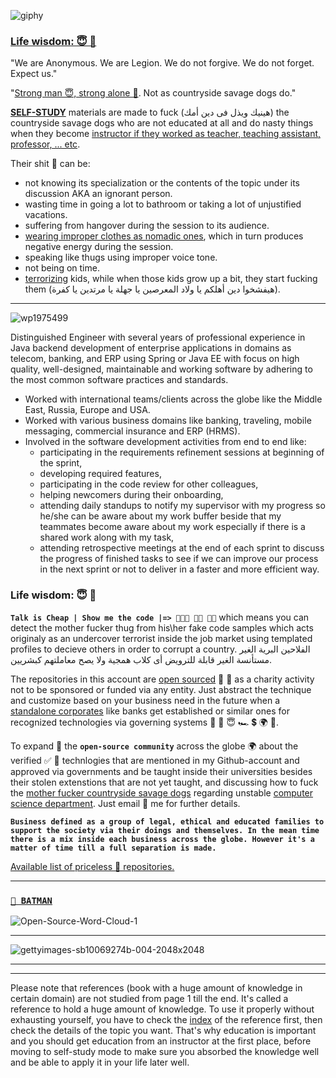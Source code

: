 ![giphy](https://github.com/user-attachments/assets/8d4b295f-9cf5-4f56-883e-718699c8e489)

### [Life wisdom: 😇 🎅](https://youtu.be/05XXEfn-6vM)

"We are Anonymous. We are Legion. We do not forgive. We do not forget. Expect us."

"[Strong man 😇, strong alone 💪](https://youtu.be/jmnTUkv8n1g). Not as countryside savage dogs do."

[**SELF-STUDY**](https://en.wikipedia.org/wiki/Autodidacticism) materials are made to fuck (هينيك ويذل فى دين أمك) the countryside savage dogs who are not educated at all and do nasty things when they become [instructor if they worked as teacher, teaching assistant, professor, ... etc](https://github.com/muhamed-hassan/safe_planet/wiki/Crazy-instructors). 

Their shit 💩 can be:

* not knowing its specialization or the contents of the topic under its discussion AKA an ignorant person.
* wasting time in going a lot to bathroom or taking a lot of unjustified vacations.
* suffering from hangover during the session to its audience.
* [wearing improper clothes as nomadic ones](https://github.com/muhamed-hassan/specialized-software-development-company-java-backend/wiki/Improper-clothes-to-conduct-business), which in turn produces negative energy during the session.
* speaking like thugs using improper voice tone.
* not being on time.
* [terrorizing](https://en.wikipedia.org/wiki/Terrorism) kids, while when those kids grow up a bit, they start fucking them (هيفشخوا دين أهلكم يا ولاد المعرصين يا جهلة يا مرتدين يا كفرة).

***

![wp1975499](https://user-images.githubusercontent.com/17825804/208600470-80adc844-8a9f-441b-b26b-200b29feac41.jpg)

Distinguished Engineer with several years of professional experience in Java backend development of enterprise applications in domains as telecom, banking, and ERP using Spring or Java EE with focus on high quality, well-designed, maintainable and working software by adhering to the most common software practices and standards.

- Worked with international teams/clients across the globe like the Middle East, Russia, Europe and USA.
- Worked with various business domains like banking, traveling, mobile messaging, commercial insurance and ERP (HRMS).
- Involved in the software development activities from end to end like: 
  - participating in the requirements refinement sessions at beginning of the sprint, 
  - developing required features, 
  - participating in the code review for other colleagues, 
  - helping newcomers during their onboarding, 
  - attending daily standups to notify my supervisor with my progress so he/she can be aware about my work buffer beside that my teammates become aware about my work especially if there is a shared work along with my task, 
  - attending retrospective meetings at the end of each sprint to discuss the progress of finished tasks to see if we can improve our process in the next sprint or not to deliver in a faster and more efficient way.

### Life wisdom: 😇 🎅

**`Talk is Cheap | Show me the code |=> 👨🏻‍💻 🙌🏼 💪🏼`** which means you can detect the mother fucker thug from his\her fake code samples which acts originaly as an undercover terrorist inside the job market using templated profiles to decieve others in order to corrupt a country. الفلاحين البرية الغير مستأنسة الغير قابلة للترويض أى كلاب همجية ولا يصح معاملتهم كبشريين.

The repositories in this account are [open sourced](https://en.wikipedia.org/wiki/Open-source_license) 🙌 💪 as a charity activity not to be sponsored or funded via any entity. Just abstract the technique and customize based on your business need in the future when a [standalone corporates](https://github.com/muhamed-hassan/specialized-software-development-company-java-backend) like banks get established or similar ones for recognized technologies via governing systems 🤲 💪 😇 🏎 💲 🌍 💯.  

To expand 🎅 the **`open-source community`** across the globe 🌍 about the verified ✅ 💯 technlogies that are mentioned in my Github-account and approved via governments and be taught inside their universities besides their stolen extenstions that are not yet taught, and discussing how to fuck the [mother fucker countryside savage dogs](https://en.wikipedia.org/wiki/Attention_deficit_hyperactivity_disorder) regarding unstable [computer science department](https://github.com/muhamed-hassan/faculty_of_engineering). Just email 📧 me for further details.

**`Business defined as a group of legal, ethical and educated families to support the society via their doings and themselves. In the mean time there is a mix inside each business across the globe. However it's a matter of time till a full separation is made.`**

[Available list of priceless 🤑 repositories.](https://github.com/muhamed-hassan?tab=repositories)

***

### [`🦇 BATMAN`](https://github.com/muhamed-hassan/safe_planet/wiki/sample-of-biography)

![Open-Source-Word-Cloud-1](https://github.com/user-attachments/assets/43fc4f35-3d81-48e3-a15c-62ee08e2ad81)

***

![gettyimages-sb10069274b-004-2048x2048](https://github.com/muhamed-hassan/safe_planet/assets/17825804/8d304f26-efd8-4787-9570-714ef570a205)

***
***

Please note that references (book with a huge amount of knowledge in certain domain) are not studied from page 1 till the end. It's called a reference to hold a huge amount of knowledge. To use it properly without exhausting yourself, you have to check the [index](https://en.wikipedia.org/wiki/Index_(publishing)) of the reference first, then check the details of the topic you want. That's why education is important and you should get education from an instructor at the first place, before moving to self-study mode to make sure you absorbed the knowledge well and be able to apply it in your life later well.

<!--
**muhamed-hassan/muhamed-hassan** is a ✨ _special_ ✨ repository because its `README.md` (this file) appears on your GitHub profile.

Here are some ideas to get you started:

- 🔭 I’m currently working on ...
- 🌱 I’m currently learning ...
- 👯 I’m looking to collaborate on ...
- 🤔 I’m looking for help with ...
- 💬 Ask me about ...
- 📫 How to reach me: ...
- 😄 Pronouns: ...
- ⚡ Fun fact: ...
-->
